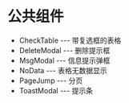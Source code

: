 # 公共组件

- CheckTable   --- 带复选框的表格
- DeleteModal  --- 删除提示框
- MsgModal     --- 信息提示弹框
- NoData       --- 表格无数据显示
- PageJump     --- 分页
- ToastModal   --- 提示条
